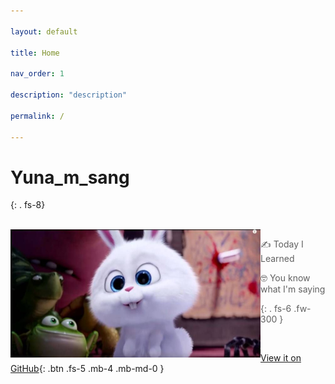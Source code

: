 ```yaml
---

layout: default

title: Home

nav_order: 1

description: "description"

permalink: /

---
```




# Yuna_m_sang

{: . fs-8}

<br>

<img src="index.assets/rabbit.jpg" alt="rabbit" style="zoom:50%;" align="left"/>



> ✍ Today I Learned
>
> 🤓 You know what I'm saying
>
> {: . fs-6 .fw-300 }

<br>

 [View it on GitHub](https://github.com/Jin-Yuna){: .btn .fs-5 .mb-4 .mb-md-0 }



